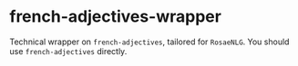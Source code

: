 <!--
Copyright 2019 Ludan Stoecklé
SPDX-License-Identifier: Apache-2.0
-->
# french-adjectives-wrapper

Technical wrapper on `french-adjectives`, tailored for `RosaeNLG`.
You should use `french-adjectives` directly.
